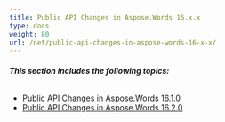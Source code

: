 ```yaml
---
title: Public API Changes in Aspose.Words 16.x.x
type: docs
weight: 80
url: /net/public-api-changes-in-aspose-words-16-x-x/
---
```


###### **This section includes the following topics:** 
- [Public API Changes in Aspose.Words 16.1.0](/words/net/public-api-changes-in-aspose-words-16-1-0-html/)
- [Public API Changes in Aspose.Words 16.2.0](/words/net/public-api-changes-in-aspose-words-16-2-0-html/)
